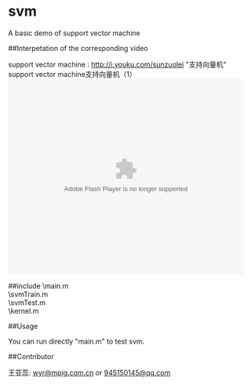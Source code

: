 # svm
A basic demo of support vector machine

##Interpetation of the corresponding video 

support vector machine : <http://i.youku.com/sunzuolei>  "支持向量机"<br/>
support vector machine支持向量机（1）  <br/>
<embed src='http://player.youku.com/player.php/sid/XMTg3OTEyMTY5Mg==/v.swf' allowFullScreen='true' quality='high' width='480' height='400' align='middle' allowScriptAccess='always' type='application/x-shockwave-flash'></embed>

##include 
\main.m     <br/>
\svmTrain.m  <br/>
\svmTest.m   <br/>
\kernel.m    <br/>

##Usage


You can run directly "main.m" to test svm.


##Contributor

 王亚蕊: <wyr@mpig.com.cn>  or  <945150145@qq.com>







